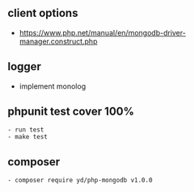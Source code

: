 
## client options
- https://www.php.net/manual/en/mongodb-driver-manager.construct.php


## logger
 - implement monolog
 	
## phpunit test cover 100%
 	- run test
	- make test
	
## composer
	- composer require yd/php-mongodb v1.0.0 	

